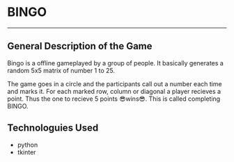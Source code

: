 # BINGO
---
## General Description of the Game
Bingo is a offline gameplayed by a group of people.
It basically generates a random 5x5 matrix of number 1 to 25. 


The game goes in a circle and the participants call out a number each time and marks it.
For each marked row, column or diagonal a player recieves a point. Thus the one to recieve 5 points 😎wins😎. This is called completing BINGO.

## Technologuies Used
- python 
- tkinter
